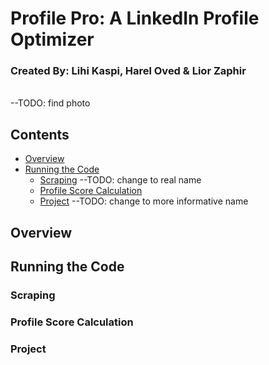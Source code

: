 # Profile Pro: A LinkedIn Profile Optimizer
### Created By: Lihi Kaspi, Harel Oved & Lior Zaphir
<br>
--TODO: find photo

## Contents
- [Overview](##Overview)
- [Running the Code](##Running-the-Code)
  - [Scraping](###Scraping) --TODO: change to real name
  - [Profile Score Calculation](###Profile-Score-Calculation)
  - [Project](###Project) --TODO: change to more informative name



## Overview


## Running the Code
### Scraping


### Profile Score Calculation


### Project


